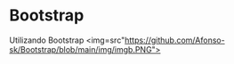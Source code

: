 # Bootstrap
Utilizando Bootstrap
<img=src"https://github.com/Afonso-sk/Bootstrap/blob/main/img/imgb.PNG">
